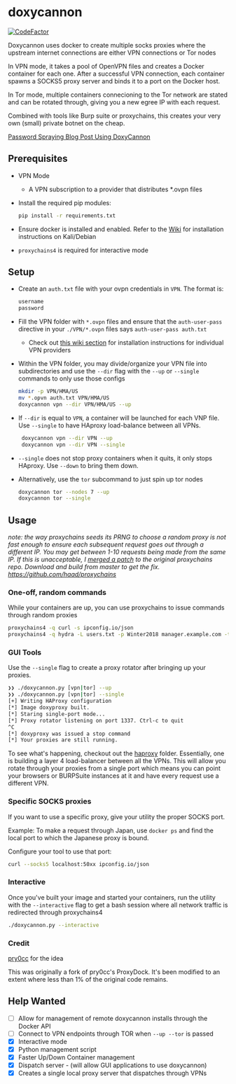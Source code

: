 # doxycannon

[![CodeFactor](https://www.codefactor.io/repository/github/audibleblink/doxycannon/badge)](https://www.codefactor.io/repository/github/audibleblink/doxycannon)

Doxycannon uses docker to create multiple socks proxies where the upstream
internet connections are either VPN connections or Tor nodes

In VPN mode, it takes a pool of OpenVPN files and creates a Docker container for
each one. After a successful VPN connection, each container spawns a SOCKS5
proxy server and binds it to a port on the Docker host. 

In Tor mode, multiple containers connecioning to the Tor network are stated and
can be rotated through, giving you a new egree IP with each request.

Combined with tools like Burp suite or proxychains, this creates your very own (small) private 
botnet on the cheap.

[Password Spraying Blog Post Using DoxyCannon](https://sec.alexflor.es/post/password_spraying_with_doxycannon/)

## Prerequisites
- VPN Mode
  * A VPN subscription to a provider that distributes \*.ovpn files

- Install the required pip modules:
  ```sh
  pip install -r requirements.txt
  ```

- Ensure docker is installed and enabled. Refer to the
  [Wiki](../../wiki/installing-docker) for installation instructions on
  Kali/Debian

- `proxychains4` is required for interactive mode

## Setup
- Create an `auth.txt` file with your ovpn credentials in `VPN`. The format is:
  ```txt
  username
  password
  ```
- Fill the VPN folder with `*.ovpn` files and ensure that the `auth-user-pass`
  directive in your `./VPN/*.ovpn` files says `auth-user-pass auth.txt`
   - Check out [this wiki section](../../wiki#getting-started-with-vpn-providers)
     for installation instructions for individual VPN providers
- Within the VPN folder, you may divide/organize your VPN file into subdirectories
     and use the `--dir` flag with the `--up` or `--single` commands to only use 
     those configs

     ```sh
     mkdir -p VPN/HMA/US
     mv *.opvn auth.txt VPN/HMA/US
     doxycannon vpn --dir VPN/HMA/US --up
     ```

- If `--dir` is equal to `VPN`, a container will be launched for each VNP file. Use `--single` to have HAproxy load-balance between all VPNs.
    ```sh
     doxycannon vpn --dir VPN --up
     doxycannon vpn --dir VPN --single
     ```

- `--single` does not stop proxy containers when it quits, it only stops HAproxy. Use `--down` to bring them down.

- Alternatively, use the `tor` subcommand to just spin up tor nodes

    ```sh
    doxycannon tor --nodes 7 --up
    doxycannon tor --single
    ```

## Usage

_note: the way proxychains seeds its PRNG to choose a random proxy is not fast
enough to ensure each subsequent request goes out through a different IP. You
may get between 1-10 requests being made from the same IP. If this is
unacceptable, I [merged a patch](https://github.com/haad/proxychains/pull/73)
to the original proxychains repo. Download and build from master to get the
fix. https://github.com/haad/proxychains_

### One-off, random commands
While your containers are up, you can use proxychains to issue commands through
random proxies

```sh
proxychains4 -q curl -s ipconfig.io/json
proxychains4 -q hydra -L users.txt -p Winter2018 manager.example.com -t 8 ssh
```

### GUI Tools

Use the `--single` flag to create a proxy rotator after bringing up your proxies.

```sh
❯❯ ./doxycannon.py [vpn|tor] --up
❯❯ ./doxycannon.py [vpn|tor] --single
[+] Writing HAProxy configuration
[*] Image doxyproxy built.
[*] Staring single-port mode...
[*] Proxy rotator listening on port 1337. Ctrl-c to quit
^C
[*] doxyproxy was issued a stop command
[*] Your proxies are still running.

```

To see what's happening, checkout out the [haproxy](haproxy) folder.
Essentially, one is building a layer 4 load-balancer between all the VPNs. This
will allow you rotate through your proxies from a single port which means you
can point your browsers or BURPSuite instances at it and have every request use
a different VPN.

### Specific SOCKS proxies
If you want to use a specific proxy, give your utility the proper SOCKS port.

Example: To make a request through Japan, use `docker ps` and find the local
port to which the Japanese proxy is bound.

Configure your tool to use that port:

```sh
curl --socks5 localhost:50xx ipconfig.io/json
```

### Interactive
Once you've built your image and started your containers, run the utility with
the `--interactive` flag to get a bash session where all network traffic is
redirected through proxychains4

```sh
./doxycannon.py --interactive
```


### Credit
[pry0cc](https://github.com/pry0cc/ProxyDock) for the idea

This was originally a fork of pry0cc's ProxyDock. It's been modified to an
extent where less than 1% of the original code remains.

## Help Wanted

- [ ] Allow for management of remote doxycannon installs through the Docker API
- [ ] Connect to VPN endpoints through TOR when `--up --tor` is passed
- [X] Interactive mode
- [X] Python management script
- [X] Faster Up/Down Container management
- [X] Dispatch server - (will allow GUI applications to use doxycannon)
- [X] Creates a single local proxy server that dispatches through VPNs
